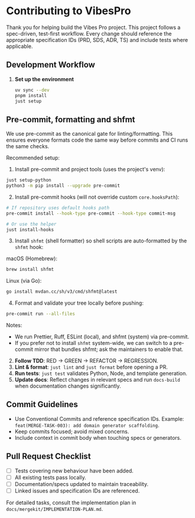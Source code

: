 # Contributing to VibesPro

Thank you for helping build the Vibes Pro project. This project follows a spec-driven, test-first workflow. Every change should reference the appropriate specification IDs (PRD, SDS, ADR, TS) and include tests where applicable.

## Development Workflow

1. **Set up the environment**

   ```bash
   uv sync --dev
   pnpm install
   just setup
   ```

## Pre-commit, formatting and shfmt

We use pre-commit as the canonical gate for linting/formatting. This ensures everyone formats code the same
way before commits and CI runs the same checks.

Recommended setup:

1. Install pre-commit and project tools (uses the project's venv):

```bash
just setup-python
python3 -m pip install --upgrade pre-commit
```

2. Install pre-commit hooks (will not override custom `core.hooksPath`):

```bash
# If repository uses default hooks path
pre-commit install --hook-type pre-commit --hook-type commit-msg

# Or use the helper
just install-hooks
```

3. Install `shfmt` (shell formatter) so shell scripts are auto-formatted by the `shfmt` hook:

macOS (Homebrew):

```bash
brew install shfmt
```

Linux (via Go):

```bash
go install mvdan.cc/sh/v3/cmd/shfmt@latest
```

4. Format and validate your tree locally before pushing:

```bash
pre-commit run --all-files
```

Notes:

- We run Prettier, Ruff, ESLint (local), and shfmt (system) via pre-commit.
- If you prefer not to install `shfmt` system-wide, we can switch to a pre-commit mirror that bundles shfmt; ask the maintainers to enable that.

2. **Follow TDD**: RED → GREEN → REFACTOR → REGRESSION.
3. **Lint & format**: `just lint` and `just format` before opening a PR.
4. **Run tests**: `just test` validates Python, Node, and template generation.
5. **Update docs**: Reflect changes in relevant specs and run `docs-build` when documentation changes significantly.

## Commit Guidelines

- Use Conventional Commits and reference specification IDs. Example:
  `feat(MERGE-TASK-003): add domain generator scaffolding`.
- Keep commits focused; avoid mixed concerns.
- Include context in commit body when touching specs or generators.

## Pull Request Checklist

- [ ] Tests covering new behaviour have been added.
- [ ] All existing tests pass locally.
- [ ] Documentation/specs updated to maintain traceability.
- [ ] Linked issues and specification IDs are referenced.

For detailed tasks, consult the implementation plan in `docs/mergekit/IMPLEMENTATION-PLAN.md`.
